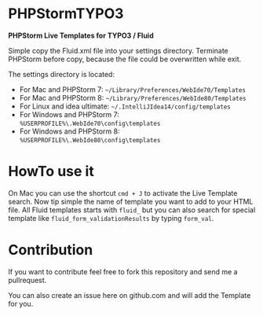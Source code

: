 PHPStormTYPO3
=============

**PHPStorm Live Templates for TYPO3 / Fluid**

Simple copy the Fluid.xml file into your settings directory. Terminate PHPStorm before copy, because the file could be overwritten while exit.

The settings directory is located:

* For Mac and PHPStorm 7: `~/Library/Preferences/WebIde70/Templates`
* For Mac and PHPStorm 8: `~/Library/Preferences/WebIde80/Templates`
* For Linux and idea ultimate: `~/.IntelliJIdea14/config/templates`
* For Windows and PHPStorm 7: `%USERPROFILE%\.WebIde70\config\templates`
* For Windows and PHPStorm 8: `%USERPROFILE%\.WebIde80\config\templates`

HowTo use it
============

On Mac you can use the shortcut `cmd + J` to activate the Live Template search. Now tip simple the name of template you want to add to your HTML file. All Fluid templates starts with `fluid_` but you can also search for special template like `fluid_form_validationResults` by typing `form_val`.


Contribution
============

If you want to contribute feel free to fork this repository and send me a pullrequest.

You can also create an issue here on github.com and will add the Template for you.
